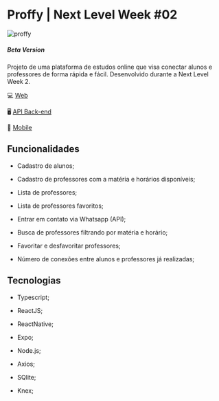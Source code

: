 # Proffy | Next Level Week #02 


![proffy](https://user-images.githubusercontent.com/39964020/89720733-d7b7bf80-d9ab-11ea-96f7-95f888881ee8.png)
##### Beta Version
Projeto de uma plataforma de estudos online que visa conectar alunos e professores de forma rápida e fácil. Desenvolvido durante a Next Level Week 2.

:computer: [Web](https://github.com/RebeccaMartinho/teste/tree/master/proffy/web)


:desktop_computer: [API Back-end](https://github.com/RebeccaMartinho/teste/tree/master/proffy/server)


:iphone: [Mobile](https://github.com/RebeccaMartinho/teste/tree/master/proffy/mobile)


## Funcionalidades

* Cadastro de alunos;

* Cadastro de professores com a matéria e horários disponíveis;

* Lista de professores;

* Lista de professores favoritos;

* Entrar em contato via Whatsapp (API);

* Busca de professores filtrando por matéria e horário;

* Favoritar e desfavoritar professores;

* Número de conexões entre alunos e professores já realizadas;

## Tecnologias

* Typescript;

* ReactJS;

* ReactNative;

* Expo;

* Node.js;

* Axios;

* SQlite;

* Knex;

